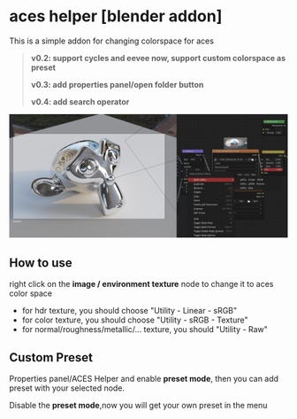 # aces helper [blender addon]
This is a simple addon for changing colorspace for aces

>**v0.2: support cycles and eevee now, support custom colorspace as preset**
>
>**v0.3: add properties panel/open folder button**
>
>**v0.4: add search operator**

![img](README.assets/img.png)

## How to use

right click on the **image / environment texture** node to change it to aces color space 

+ for hdr texture, you should choose "Utility - Linear - sRGB"
+ for color texture, you should choose "Utility - sRGB - Texture"
+ for normal/roughness/metallic/... texture, you should "Utility - Raw"

## Custom Preset

Properties panel/ACES Helper and enable **preset mode**, then you can add preset with your selected node.

Disable the **preset mode**,now you will get your own preset in the menu
